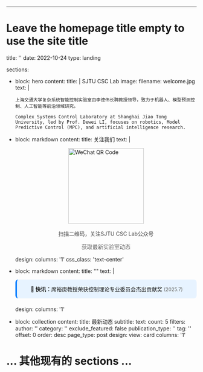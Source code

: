 ---
# Leave the homepage title empty to use the site title
title: ''
date: 2022-10-24
type: landing

sections:
  - block: hero
    content:
      title: |
        SJTU CSC Lab
      image:
        filename: welcome.jpg
      text: |
        <br>
        
        上海交通大学复杂系统智能控制实验室由李德伟长聘教授领导，致力于机器人、模型预测控制、人工智能等前沿领域研究。
        
        Complex Systems Control Laboratory at Shanghai Jiao Tong University, led by Prof. Dewei LI, focuses on robotics, Model Predictive Control (MPC), and artificial intelligence research.

  - block: markdown
    content:
      title: 关注我们
      text: |
        <div class="wechat-widget">
          <img src="/media/qrcode.jpg" alt="WeChat QR Code" style="width: 200px; height: 200px; display: block; margin: 0 auto;">
          <p style="text-align: center; margin-top: 1rem; color: #444;">扫描二维码，关注SJTU CSC Lab公众号</p>
          <p style="text-align: center; color: #666; font-size: 0.9rem;">获取最新实验室动态</p>
        </div>
    design:
      columns: '1'
      css_class: 'text-center'

  - block: markdown
    content:
      title: ""
      text: |
        <div style="background-color: #e7f3ff; padding: 15px; border-radius: 8px; margin-bottom: 20px; border-left: 4px solid #007bff; text-align: center;">
          <strong>📰 快讯：</strong>席裕庚教授荣获控制理论专业委员会杰出贡献奖 <span style="color: #666; font-size: 0.9em;">(2025.7)</span>
        </div>
    design:
      columns: '1'

  - block: collection
    content:
      title: 最新动态
      subtitle:
      text:
      count: 5
      filters:
        author: ''
        category: ''
        exclude_featured: false
        publication_type: ''
        tag: ''
      offset: 0
      order: desc
      page_type: post
    design:
      view: card
      columns: '1'

  # ... 其他现有的 sections ... 